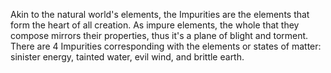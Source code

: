 Akin to the natural world's elements, the Impurities are the elements that form the heart of all creation. As impure elements, the whole that they compose mirrors their properties, thus it's a plane of blight and torment. There are 4 Impurities corresponding with the elements or states of matter: sinister energy, tainted water, evil wind, and brittle earth.